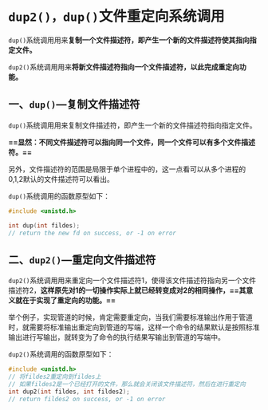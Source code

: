 # `dup2()，dup()`文件重定向系统调用

`dup()`系统调用用来**复制一个文件描述符，即产生一个新的文件描述符使其指向指定文件。**

`dup2()`系统调用用来**将新文件描述符指向一个文件描述符，以此完成重定向功能。**



## 一、`dup()`—复制文件描述符

`dup()`系统调用用来复制文件描述符，即产生一个新的文件描述符指向指定文件。

**==显然：不同文件描述符可以指向同一个文件，同一个文件可以有多个文件描述符。==**

另外，文件描述符的范围是局限于单个进程中的，这一点看可以从多个进程的0,1,2默认的文件描述符可以看出。

`dup()`系统调用的函数原型如下：

```c
#include <unistd.h>

int dup(int fildes);
// return the new fd on success, or -1 on error
```



## 二、`dup2()`—重定向文件描述符

`dup2()`系统调用用来重定向一个文件描述符1，使得该文件描述符指向另一个文件描述符2，**这样原先对1的一切操作实际上就已经转变成对2的相同操作，==其意义就在于实现了重定向的功能。==**

举个例子，实现管道的时候，肯定需要重定向，当我们需要标准输出作用于管道时，就需要将标准输出重定向到管道的写端，这样一个命令的结果默认是按照标准输出进行写输出，就转变为了命令的执行结果写输出到管道的写端中。

`dup2()`系统调用的函数原型如下：

```c
#include <unistd.h>
// 将fildes2重定向到fildes上
// 如果fildes2是一个已经打开的文件，那么就会关闭该文件描述符，然后在进行重定向
int dup2(int fildes, int fildes2);
// return fildes2 on success, or -1 on error
```

